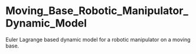 # Moving_Base_Robotic_Manipulator_Dynamic_Model
Euler Lagrange based dynamic model for a robotic manipulator on a moving base.
